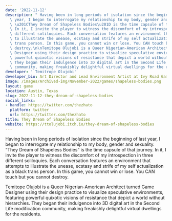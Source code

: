 ```yaml
---
date: '2022-11-12'
description: " Having been in long periods of isolation since the beginning of last\
  \ year, I began to interrogate my relationship to my body, gender and sexuality.\
  \ \u201CThey Dream of Shapeless Bodies\u201D is the time capsule of that journey.\
  \ In it, I invite the player to witness the discomfort of my introspection in three\
  \ different soliloquies. Each conversation features an environment that attempts\
  \ to illustrate the unease, ecstasy and strife of my self actualization as a black\
  \ trans person. In this game, you cannot win or lose. You CAN touch but you cannot\
  \ destroy.\n\nTemitope Olujobi is a Queer Nigerian-American Architect turned Game\
  \ Designer using their design practice to visualize speculative environments, featuring\
  \ powerful quixotic visions of resistance that depict a world without hierarchies.\
  \ They began their indulgence into 3D digital art in the Second Life modification\
  \ community, making freakishly delightful virtual dwellings for the residents. "
developer: ' Temitrope Olujobi'
developer_bio: Art Director and Lead Environment Artist at Ivy Road Games
image: /images/Archived-img/November-2022/games/shapeless-bodies.png
layout: game
location: Austin, Texas
slug: 2022-11-12-they-dream-of-shapeless-bodies
social_links:
- handle: https://twitter.com/thezhato
  platform: twitter
  url: https://twitter.com/thezhato
title: They Dream of Shapeless Bodies
website: https://ttolujobi.itch.io/they-dream-of-shapeless-bodies
---
```


 Having been in long periods of isolation since the beginning of last year, I began to interrogate my relationship to my body, gender and sexuality. “They Dream of Shapeless Bodies” is the time capsule of that journey. In it, I invite the player to witness the discomfort of my introspection in three different soliloquies. Each conversation features an environment that attempts to illustrate the unease, ecstasy and strife of my self actualization as a black trans person. In this game, you cannot win or lose. You CAN touch but you cannot destroy.

Temitope Olujobi is a Queer Nigerian-American Architect turned Game Designer using their design practice to visualize speculative environments, featuring powerful quixotic visions of resistance that depict a world without hierarchies. They began their indulgence into 3D digital art in the Second Life modification community, making freakishly delightful virtual dwellings for the residents. 